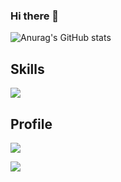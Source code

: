 ### Hi there 👋

![Anurag's GitHub stats](https://github-readme-stats.vercel.app/api?username=MinsFuture&show_icons=dracula&theme=radical)

## Skills
<img src="https://img.shields.io/badge/Java-000000?style=for-the-badge&logo=intellijidea&logoColor=white">

## Profile
<a href="https://www.instagram.com/xxmin_0/" target="_blank"><img src="https://img.shields.io/badge/Instagram-E4405F?style=flat-square&logo=instagram&logoColor=white">

<a href="mailto:helloaway213@gmail.com" target="_blank"><img src="https://img.shields.io/badge/helloaway213@gmail.com-EA4335?style=flat-square&logo=gmail&logoColor=white">

